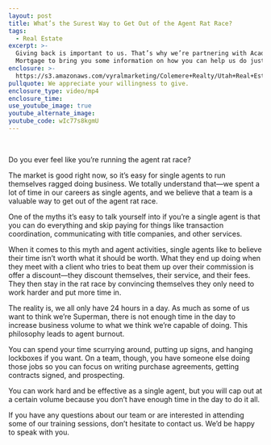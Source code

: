 ```yaml
---
layout: post
title: What’s the Surest Way to Get Out of the Agent Rat Race?
tags:
  - Real Estate
excerpt: >-
  Giving back is important to us. That’s why we’re partnering with Academy
  Mortgage to bring you some information on how you can help us do just that.
enclosure: >-
  https://s3.amazonaws.com/vyralmarketing/Colemere+Realty/Utah+Real+Estate+Academy+Mortgage+Foundation.mp4
pullquote: We appreciate your willingness to give.
enclosure_type: video/mp4
enclosure_time:
use_youtube_image: true
youtube_alternate_image:
youtube_code: wIc77s8kgmU
---
```



&nbsp;

Do you ever feel like you’re running the agent rat race?&nbsp;

The market is good right now, so it’s easy for single agents to run themselves ragged doing business. We totally understand that—we spent a lot of time in our careers as single agents, and we believe that a team is a valuable way to get out of the agent rat race.&nbsp;

One of the myths it’s easy to talk yourself into if you’re a single agent is that you can do everything and skip paying for things like transaction coordination, communicating with title companies, and other services.&nbsp;

When it comes to this myth and agent activities, single agents like to believe their time isn’t worth what it should be worth. What they end up doing when they meet with a client who tries to beat them up over their commission is offer a discount—they discount themselves, their service, and their fees. They then stay in the rat race by convincing themselves they only need to work harder and put more time in.&nbsp;

The reality is, we all only have 24 hours in a day. As much as some of us want to think we’re Superman, there is not enough time in the day to increase business volume to what we think we’re capable of doing. This philosophy leads to agent burnout.&nbsp;

You can spend your time scurrying around, putting up signs, and hanging lockboxes if you want. On a team, though, you have someone else doing those jobs so you can focus on writing purchase agreements, getting contracts signed, and prospecting.&nbsp;

You can work hard and be effective as a single agent, but you will cap out at a certain volume because you don’t have enough time in the day to do it all.&nbsp;

If you have any questions about our team or are interested in attending some of our training sessions, don’t hesitate to contact us. We’d be happy to speak with you.&nbsp;
<br>&nbsp;